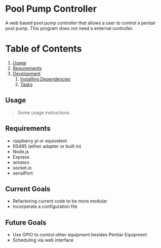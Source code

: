 # Pool Pump Controller

A web based pool pump controller that allows a user to control a pentair pool pump. This program does not need a enternal controller.

# Table of Contents

1. [Usage](#Usage)
1. [Requirements](#requirements)
1. [Development](#development)
    1. [Installing Dependencies](#installing-dependencies)
    1. [Tasks](#tasks)

## Usage

> Some usage instructions

## Requirements

- raspberry pi or equivelent
- RS485 (either adapter or built in)
- Node.js
- Express
- winston
- socket.io
- serialPort

## Current Goals

- Refactoring current code to be more modular
- incorperate a configuration file

## Future Goals

- Use GPIO to control other equipment besides Pentiar Equipment
- Scheduling via web interface

